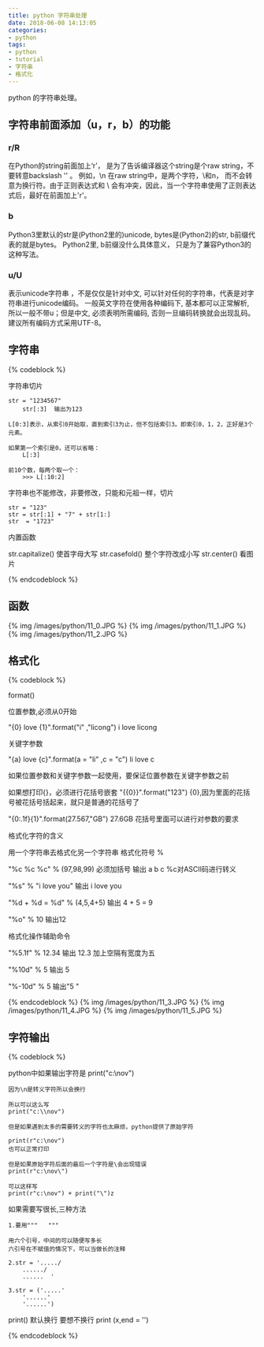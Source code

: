 ```yaml
---
title: python 字符串处理
date: 2018-06-08 14:13:05
categories:
- python
tags:
- python
- tutorial
- 字符串
- 格式化
---
```

python 的字符串处理。
<!-- more -->
## 字符串前面添加（u，r，b）的功能
### r/R 
在Python的string前面加上‘r’， 是为了告诉编译器这个string是个raw string，不要转意backslash '\' 。 例如，\n 在raw string中，是两个字符，\和n， 而不会转意为换行符。由于正则表达式和 \ 会有冲突，因此，当一个字符串使用了正则表达式后，最好在前面加上'r'。
### b 
Python3里默认的str是(Python2里的)unicode, bytes是(Python2)的str, b前缀代表的就是bytes。 Python2里, b前缀没什么具体意义， 只是为了兼容Python3的这种写法。
### u/U 
表示unicode字符串 ，不是仅仅是针对中文, 可以针对任何的字符串，代表是对字符串进行unicode编码。 一般英文字符在使用各种编码下, 基本都可以正常解析, 所以一般不带u；但是中文, 必须表明所需编码, 否则一旦编码转换就会出现乱码。 建议所有编码方式采用UTF-8。
## 字符串
{% codeblock %}

字符串切片

	str = "1234567"
		str[:3]  输出为123

	L[0:3]表示，从索引0开始取，直到索引3为止，但不包括索引3。即索引0，1，2，正好是3个元素。

	如果第一个索引是0，还可以省略：
		L[:3]

	前10个数，每两个取一个：
		>>> L[:10:2]

	

字符串也不能修改，非要修改，只能和元祖一样，切片

	str = "123"
	str = str[:1] + "7" + str[1:]
	str  = "1723"

内置函数

str.capitalize() 使首字母大写
str.casefold()	整个字符改成小写
str.center() 看图片

{% endcodeblock %}
## 函数
{% img /images/python/11_0.JPG %}
{% img /images/python/11_1.JPG %}
{% img /images/python/11_2.JPG %}
## 格式化
{% codeblock %}

format()

位置参数,必须从0开始

"{0} love {1}".format("i" ,"licong")
	i love licong 

关键字参数

"{a} love {c}".format(a = "li" ,c = "c")
	li love c

如果位置参数和关键字参数一起使用，要保证位置参数在关键字参数之前

如果想打印{}，必须进行花括号嵌套
	"{{0}}".format("123")
		{0},因为里面的花括号被花括号括起来，就只是普通的花括号了

"{0:.1f}{1}".format(27.567,"GB")
	27.6GB 花括号里面可以进行对参数的要求

格式化字符的含义

用一个字符串去格式化另一个字符串 格式化符号 %

"%c %c %c" % (97,98,99)   必须加括号
	输出 a b c %c对ASCII码进行转义

"%s" % "i love you"
	输出 i love you

"%d + %d = %d" % (4,5,4+5)
	输出 4 + 5 = 9

"%o" % 10
	输出12

格式化操作辅助命令

"%5.1f" % 12.34
	输出  12.3  加上空隔有宽度为五

"%10d" % 5
	输出         5

"%-10d" % 5
	输出"5         "

{% endcodeblock %}
{% img /images/python/11_3.JPG %}
{% img /images/python/11_4.JPG %}
{% img /images/python/11_5.JPG %}
## 字符输出
{% codeblock %}

python中如果输出字符是
	print("c:\nov")

	因为\n是转义字符所以会换行

	所以可以这么写
	print("c:\\nov")
	
	但是如果遇到太多的需要转义的字符也太麻烦，python提供了原始字符

	print(r"c:\nov")
	也可以正常打印

	但是如果原始字符后面的最后一个字符是\会出现错误
	print(r"c:\nov\")

	可以这样写
	print(r"c:\nov") + print("\")z

如果需要写很长,三种方法

	1.要用"""   """

	用六个引号，中间的可以随便写多长
	六引号在不赋值的情况下，可以当做长的注释

	2.str = '...../
		....../
		......	'

	3.str = ('.....'
		'......'
		'......')

print() 默认换行
	要想不换行 print (x,end = '')  
	
{% endcodeblock %}


